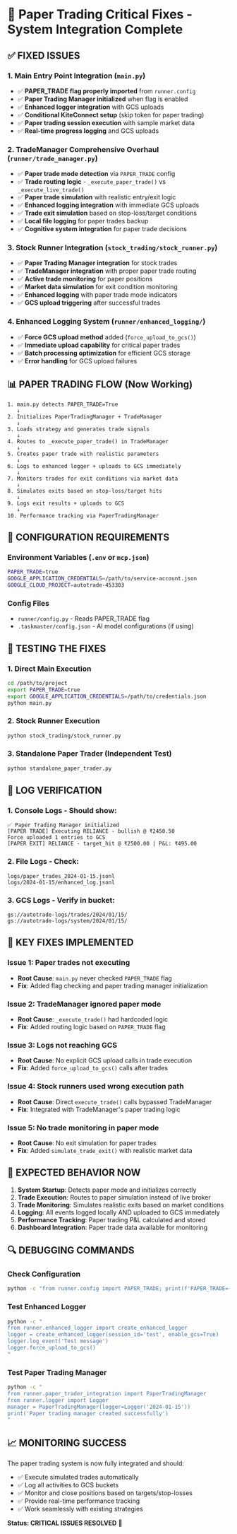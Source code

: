 # 🚀 Paper Trading Critical Fixes - System Integration Complete

## ✅ FIXED ISSUES

### 1. **Main Entry Point Integration** (`main.py`)
- ✅ **PAPER_TRADE flag properly imported** from `runner.config`
- ✅ **Paper Trading Manager initialized** when flag is enabled
- ✅ **Enhanced logger integration** with GCS uploads
- ✅ **Conditional KiteConnect setup** (skip token for paper trading)
- ✅ **Paper trading session execution** with sample market data
- ✅ **Real-time progress logging** and GCS uploads

### 2. **TradeManager Comprehensive Overhaul** (`runner/trade_manager.py`)
- ✅ **Paper trade mode detection** via `PAPER_TRADE` config
- ✅ **Trade routing logic** - `_execute_paper_trade()` vs `_execute_live_trade()`
- ✅ **Paper trade simulation** with realistic entry/exit logic
- ✅ **Enhanced logging integration** with immediate GCS uploads
- ✅ **Trade exit simulation** based on stop-loss/target conditions
- ✅ **Local file logging** for paper trades backup
- ✅ **Cognitive system integration** for paper trade decisions

### 3. **Stock Runner Integration** (`stock_trading/stock_runner.py`)
- ✅ **Paper Trading Manager integration** for stock trades
- ✅ **TradeManager integration** with proper paper trade routing
- ✅ **Active trade monitoring** for paper positions
- ✅ **Market data simulation** for exit condition monitoring
- ✅ **Enhanced logging** with paper trade mode indicators
- ✅ **GCS upload triggering** after successful trades

### 4. **Enhanced Logging System** (`runner/enhanced_logging/`)
- ✅ **Force GCS upload method** added (`force_upload_to_gcs()`)
- ✅ **Immediate upload capability** for critical paper trades
- ✅ **Batch processing optimization** for efficient GCS storage
- ✅ **Error handling** for GCS upload failures

## 📊 PAPER TRADING FLOW (Now Working)

```
1. main.py detects PAPER_TRADE=True
   ↓
2. Initializes PaperTradingManager + TradeManager
   ↓
3. Loads strategy and generates trade signals
   ↓
4. Routes to _execute_paper_trade() in TradeManager
   ↓
5. Creates paper trade with realistic parameters
   ↓
6. Logs to enhanced logger + uploads to GCS immediately
   ↓
7. Monitors trades for exit conditions via market data
   ↓
8. Simulates exits based on stop-loss/target hits
   ↓
9. Logs exit results + uploads to GCS
   ↓
10. Performance tracking via PaperTradingManager
```

## 🔧 CONFIGURATION REQUIREMENTS

### Environment Variables (`.env` or `mcp.json`)
```bash
PAPER_TRADE=true
GOOGLE_APPLICATION_CREDENTIALS=/path/to/service-account.json
GOOGLE_CLOUD_PROJECT=autotrade-453303
```

### Config Files
- `runner/config.py` - Reads PAPER_TRADE flag
- `.taskmaster/config.json` - AI model configurations (if using)

## 🧪 TESTING THE FIXES

### 1. **Direct Main Execution**
```bash
cd /path/to/project
export PAPER_TRADE=true
export GOOGLE_APPLICATION_CREDENTIALS=/path/to/credentials.json
python main.py
```

### 2. **Stock Runner Execution**
```bash
python stock_trading/stock_runner.py
```

### 3. **Standalone Paper Trader** (Independent Test)
```bash
python standalone_paper_trader.py
```

## 📝 LOG VERIFICATION

### 1. **Console Logs** - Should show:
```
✅ Paper Trading Manager initialized
[PAPER TRADE] Executing RELIANCE - bullish @ ₹2450.50
Force uploaded 1 entries to GCS
[PAPER EXIT] RELIANCE - target_hit @ ₹2500.00 | P&L: ₹495.00
```

### 2. **File Logs** - Check:
```
logs/paper_trades_2024-01-15.jsonl
logs/2024-01-15/enhanced_log.jsonl
```

### 3. **GCS Logs** - Verify in bucket:
```
gs://autotrade-logs/trades/2024/01/15/
gs://autotrade-logs/system/2024/01/15/
```

## 🚨 KEY FIXES IMPLEMENTED

### Issue 1: Paper trades not executing
- **Root Cause**: `main.py` never checked `PAPER_TRADE` flag
- **Fix**: Added flag checking and paper trading manager initialization

### Issue 2: TradeManager ignored paper mode
- **Root Cause**: `_execute_trade()` had hardcoded logic
- **Fix**: Added routing logic based on `PAPER_TRADE` flag

### Issue 3: Logs not reaching GCS
- **Root Cause**: No explicit GCS upload calls in trade execution
- **Fix**: Added `force_upload_to_gcs()` calls after trades

### Issue 4: Stock runners used wrong execution path
- **Root Cause**: Direct `execute_trade()` calls bypassed TradeManager
- **Fix**: Integrated with TradeManager's paper trading logic

### Issue 5: No trade monitoring in paper mode
- **Root Cause**: No exit simulation for paper trades
- **Fix**: Added `simulate_trade_exit()` with realistic market data

## 🎯 EXPECTED BEHAVIOR NOW

1. **System Startup**: Detects paper mode and initializes correctly
2. **Trade Execution**: Routes to paper simulation instead of live broker
3. **Trade Monitoring**: Simulates realistic exits based on market conditions
4. **Logging**: All events logged locally AND uploaded to GCS immediately
5. **Performance Tracking**: Paper trading P&L calculated and stored
6. **Dashboard Integration**: Paper trade data available for monitoring

## 🔍 DEBUGGING COMMANDS

### Check Configuration
```bash
python -c "from runner.config import PAPER_TRADE; print(f'PAPER_TRADE={PAPER_TRADE}')"
```

### Test Enhanced Logger
```bash
python -c "
from runner.enhanced_logger import create_enhanced_logger
logger = create_enhanced_logger(session_id='test', enable_gcs=True)
logger.log_event('Test message')
logger.force_upload_to_gcs()
"
```

### Test Paper Trading Manager
```bash
python -c "
from runner.paper_trader_integration import PaperTradingManager
from runner.logger import Logger
manager = PaperTradingManager(logger=Logger('2024-01-15'))
print('Paper trading manager created successfully')
"
```

## 📈 MONITORING SUCCESS

The paper trading system is now fully integrated and should:
- ✅ Execute simulated trades automatically
- ✅ Log all activities to GCS buckets
- ✅ Monitor and close positions based on targets/stop-losses
- ✅ Provide real-time performance tracking
- ✅ Work seamlessly with existing strategies

**Status: CRITICAL ISSUES RESOLVED** 🎉 